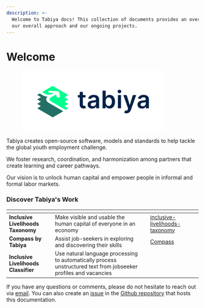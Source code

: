 ```yaml
---
description: >-
  Welcome to Tabiya docs! This collection of documents provides an overview of
  our overall approach and our ongoing projects.
---
```


# Welcome

<figure><picture><source srcset=".gitbook/assets/Tabiya_Logo_RGB_Monochrome_ImageWord_Dark.png" media="(prefers-color-scheme: dark)"><img src=".gitbook/assets/Tabiya_Logo_RGB_Chromatic_ImageWord.png" alt="" width="375"></picture><figcaption></figcaption></figure>

Tabiya creates open-source software, models and standards to help tackle the global youth employment challenge.

We foster research, coordination, and harmonization among partners that create learning and career pathways.&#x20;

Our vision is to unlock human capital and empower people in informal and formal labor markets.

### Discover Tabiya's Work

<table data-view="cards"><thead><tr><th></th><th></th><th></th><th data-hidden data-card-target data-type="content-ref"></th><th data-hidden data-card-cover data-type="files"></th></tr></thead><tbody><tr><td><strong>Inclusive Livelihoods Taxonomy</strong></td><td>Make visible and usable the human capital of everyone in an economy</td><td></td><td><a href="projects/inclusive-livelihoods-taxonomy/">inclusive-livelihoods-taxonomy</a></td><td></td></tr><tr><td><strong>Compass by Tabiya</strong></td><td>Assist job-seekers in exploring and discovering their skills</td><td></td><td><a href="https://app.gitbook.com/o/R1Wzhnch8nFln8aM1Aec/s/0O0RbZr6qGsjDH7HKDCo/">Compass</a></td><td></td></tr><tr><td><strong>Inclusive Livelihoods Classifier</strong></td><td>Use natural language processing to automatically process unstructured text from jobseeker profiles and vacancies </td><td></td><td></td><td></td></tr></tbody></table>

If you have any questions or comments, please do not hesitate to reach out via [email](mailto:hi@tabiya.tech). You can also create an [issue](https://github.com/tabiya-tech/docs/issues) in the [Github repository](https://github.com/tabiya-tech/docs/) that hosts this documentation.
